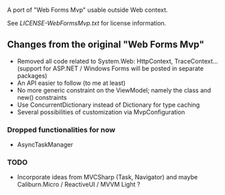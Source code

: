 ﻿
A port of "Web Forms Mvp" usable outside Web context. 

See _LICENSE-WebFormsMvp.txt_ for license information.

Changes from the original "Web Forms Mvp"
-----------------------------------------

- Removed all code related to System.Web: HttpContext, TraceContext...
  (support for ASP.NET / Windows Forms will be posted in separate packages)
- An API easier to follow (to me at least)
- No more generic constraint on the ViewModel; namely the class and new() constraints
- Use ConcurrentDictionary instead of Dictionary for type caching
- Several possibilities of customization via MvpConfiguration

### Dropped functionalities for now

- AsyncTaskManager

### TODO

- Incorporate ideas from MVCSharp (Task, Navigator) and maybe Caliburn.Micro / ReactiveUI / MVVM Light ?

